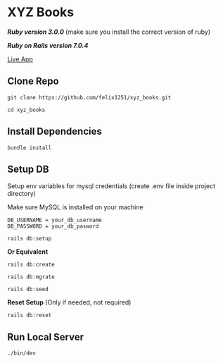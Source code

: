 # XYZ Books

***Ruby version 3.0.0*** (make sure you install the correct version of ruby)

***Ruby on Rails version 7.0.4***

<a href="http://xyzbooks.fjc-shop.online/" target="_blank" rel="noopener">Live App</a>

## Clone Repo
```
git clone https://github.com/felix1251/xyz_books.git
```
```
cd xyz_books
```
## Install Dependencies
```
bundle install
```
## **Setup DB**
Setup env variables for mysql credentials (create .env file inside project directory)

Make sure MySQL is installed on your machine
```
DB_USERNAME = your_db_username
DB_PASSWORD = your_db_pasword
```
```
rails db:setup
```
**Or Equivalent**
```
rails db:create
```
```
rails db:mgrate
```
```
rails db:seed
```
**Reset Setup** (Only if needed, not required)
```
rails db:reset
```
## **Run Local Server**
```
./bin/dev
```